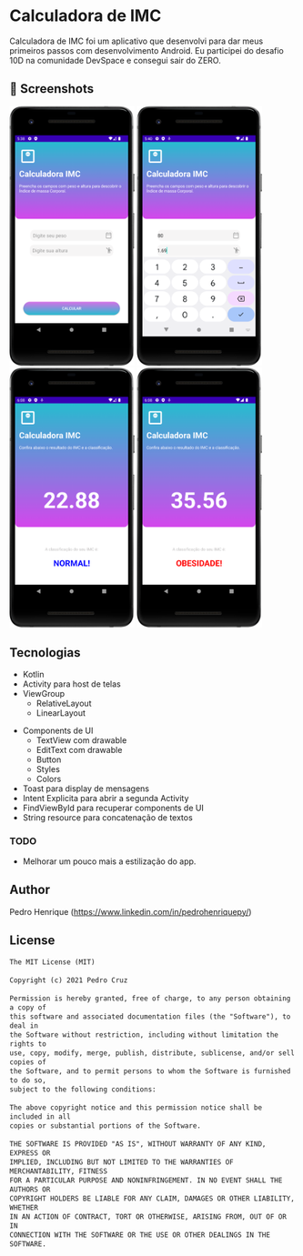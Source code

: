 # Calculadora de IMC
Calculadora de IMC foi um aplicativo que desenvolvi para dar meus primeiros passos com desenvolvimento Android. Eu participei do desafio 10D na comunidade DevSpace e consegui sair do ZERO. 



## :camera_flash: Screenshots
<!-- You can add more screenshots here if you like -->
<img src="/results/Image1.png" width="220"> <img src="/results/Image2.png" width="220"> <img src="/results/image3.png" width="220"> <img src="/results/image4.png" width="220">

## Tecnologias
* Kotlin
* Activity para host de telas
* ViewGroup
    * RelativeLayout
    * LinearLayout
- Components de UI
    - TextView com drawable
    - EditText com drawable
    - Button
    - Styles
    - Colors
- Toast para display de mensagens
- Intent Explicita para abrir a segunda Activity
- FindViewById para recuperar components de UI
- String resource para concatenação de textos


### TODO
- Melhorar um pouco mais a estilização do app.

## Author
Pedro Henrique (https://www.linkedin.com/in/pedrohenriquepy/)

## License
```
The MIT License (MIT)

Copyright (c) 2021 Pedro Cruz

Permission is hereby granted, free of charge, to any person obtaining a copy of
this software and associated documentation files (the "Software"), to deal in
the Software without restriction, including without limitation the rights to
use, copy, modify, merge, publish, distribute, sublicense, and/or sell copies of
the Software, and to permit persons to whom the Software is furnished to do so,
subject to the following conditions:

The above copyright notice and this permission notice shall be included in all
copies or substantial portions of the Software.

THE SOFTWARE IS PROVIDED "AS IS", WITHOUT WARRANTY OF ANY KIND, EXPRESS OR
IMPLIED, INCLUDING BUT NOT LIMITED TO THE WARRANTIES OF MERCHANTABILITY, FITNESS
FOR A PARTICULAR PURPOSE AND NONINFRINGEMENT. IN NO EVENT SHALL THE AUTHORS OR
COPYRIGHT HOLDERS BE LIABLE FOR ANY CLAIM, DAMAGES OR OTHER LIABILITY, WHETHER
IN AN ACTION OF CONTRACT, TORT OR OTHERWISE, ARISING FROM, OUT OF OR IN
CONNECTION WITH THE SOFTWARE OR THE USE OR OTHER DEALINGS IN THE SOFTWARE.
```
